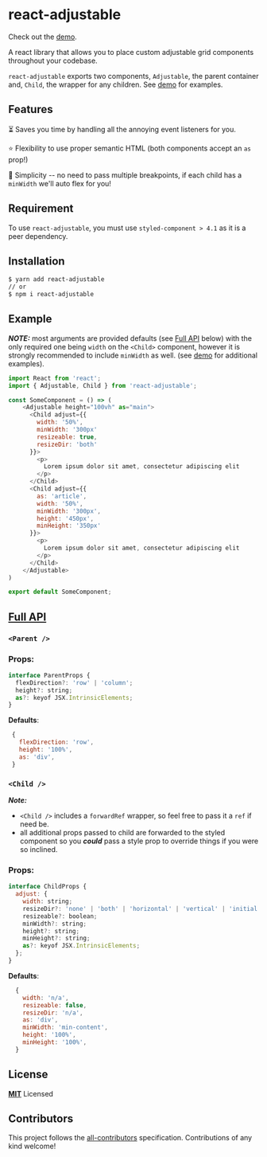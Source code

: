 # react-adjustable

Check out the [demo](UPDATE_ME).

A react library that allows you to place custom adjustable grid components throughout your codebase.

`react-adjustable` exports two components, `Adjustable`, the parent container and, `Child`, the wrapper for any children. See [demo](UPDATE_ME) for examples.

## Features

⏳ Saves you time by handling all the annoying event listeners for you.

⭐️ Flexibility to use proper semantic HTML (both components accept an `as` prop!)

🐑 Simplicity -- no need to pass multiple breakpoints, if each child has a `minWidth` we'll auto flex for you!

## Requirement

To use `react-adjustable`, you must use `styled-component > 4.1` as it is a peer dependency.

## Installation

```sh
$ yarn add react-adjustable
// or
$ npm i react-adjustable
```

## Example

**_NOTE:_** most arguments are provided defaults (see [Full API](#full-api) below) with the only required one being `width` on the `<Child>` component, however it is strongly recommended to include `minWidth` as well. (see [demo](UPDATE_ME) for additional examples).

```js
import React from 'react';
import { Adjustable, Child } from 'react-adjustable';

const SomeComponent = () => (
    <Adjustable height="100vh" as="main">
      <Child adjust={{
        width: '50%',
        minWidth: '300px'
        resizeable: true,
        resizeDir: 'both'
      }}>
        <p>
          Lorem ipsum dolor sit amet, consectetur adipiscing elit
        </p>
      </Child>
      <Child adjust={{
        as: 'article',
        width: '50%',
        minWidth: '300px',
        height: '450px',
        minHeight: '350px'
      }}>
        <p>
          Lorem ipsum dolor sit amet, consectetur adipiscing elit
        </p>
      </Child>
    </Adjustable>
)

export default SomeComponent;
```

## [Full API](#full-api)

### `<Parent />`

### Props:

```js
interface ParentProps {
  flexDirection?: 'row' | 'column';
  height?: string;
  as?: keyof JSX.IntrinsicElements;
}
```

**Defaults**:

```js
 {
   flexDirection: 'row',
   height: '100%',
   as: 'div',
 }
```

### `<Child />`

**_Note:_**

- `<Child />` includes a `forwardRef` wrapper, so feel free to pass it a `ref` if need be.
- all additional props passed to child are forwarded to the styled component so you **_could_** pass a style prop to override things if you were so inclined.

### Props:

```js
interface ChildProps {
  adjust: {
    width: string;
    resizeDir?: 'none' | 'both' | 'horizontal' | 'vertical' | 'initial' | 'inherit';
    resizeable?: boolean;
    minWidth?: string;
    height?: string;
    minHeight?: string;
    as?: keyof JSX.IntrinsicElements;
  };
}
```

**Defaults**:

```js
  {
    width: 'n/a',
    resizeable: false,
    resizeDir: 'n/a',
    as: 'div',
    minWidth: 'min-content',
    height: '100%',
    minHeight: '100%',
  }
```

## License

**[MIT](LICENSE)** Licensed

## Contributors

This project follows the [all-contributors](https://github.com/all-contributors/all-contributors) specification. Contributions of any kind welcome!
